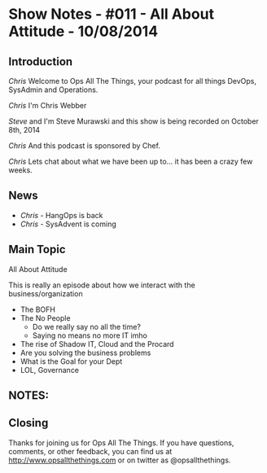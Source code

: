 Show Notes - #011 - All About Attitude - 10/08/2014
===========================

Introduction
------------
*Chris* Welcome to Ops All The Things, your podcast for all things DevOps, SysAdmin and Operations.

*Chris* I'm Chris Webber

*Steve* and I'm Steve Murawski and this show is being recorded on October 8th, 2014

*Chris* And this podcast is sponsored by Chef.

*Chris* Lets chat about what we have been up to... it has been a crazy few weeks.

News
----
* *Chris* - HangOps is back
* *Chris* - SysAdvent is coming

Main Topic
----------
All About Attitude

This is really an episode about how we interact with the business/organization

- The BOFH
- The No People
  - Do we really say no all the time?
  - Saying no means no more IT imho
- The rise of Shadow IT, Cloud and the Procard
- Are you solving the business problems
- What is the Goal for your Dept
- LOL, Governance

NOTES:
------

Closing
-------
Thanks for joining us for Ops All The Things.  If you have questions, comments, or other feedback, you can find us at <http://www.opsallthethings.com> or on twitter as @opsallthethings.
